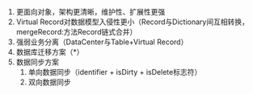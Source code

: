 <a id="top" name="top"></a>

1. 更面向对象，架构更清晰，维护性、扩展性更强
2. Virtual Record对数据模型入侵性更小（Record与Dictionary间互相转换，mergeRecord:方法Record链式合并）
3. 强弱业务分离（DataCenter与Table+Virtual Record）
4. 数据库迁移方案（*）
5. 数据同步方案
   1. 单向数据同步（identifier + isDirty + isDelete标志符）
   2. 双向数据同步